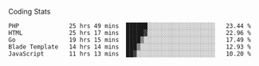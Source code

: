 Coding Stats
<!--START_SECTION:waka-->

```text
PHP              25 hrs 49 mins  ██████░░░░░░░░░░░░░░░░░░░   23.44 %
HTML             25 hrs 17 mins  █████▓░░░░░░░░░░░░░░░░░░░   22.96 %
Go               19 hrs 15 mins  ████▒░░░░░░░░░░░░░░░░░░░░   17.49 %
Blade Template   14 hrs 14 mins  ███▒░░░░░░░░░░░░░░░░░░░░░   12.93 %
JavaScript       11 hrs 13 mins  ██▓░░░░░░░░░░░░░░░░░░░░░░   10.20 %
```

<!--END_SECTION:waka-->
